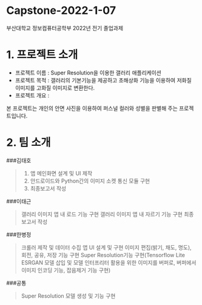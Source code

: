 # Capstone-2022-1-07
부산대학교 정보컴퓨터공학부 2022년 전기 졸업과제



# 1. 프로젝트 소개
* 프로젝트 이름 : Super Resolution을 이용한 갤러리 애플리케이션
* 프로젝트 목적 : 갤러리의 기본기능을 제공하고 초해상화 기능을 이용하여 저화질 이미지를 고화질 이미지로 변환한다.
* 프로젝트 개요 : 




본 프로젝트는 개인의 안면 사진을 이용하여 퍼스널 컬러와 성별을 판별해 주는 프로젝트입니다.  


# 2. 팀 소개
###김태호
> 1. 앱 메인화면 설계 및 UI 제작
> 2. 안드로이드와 Python간의 이미지 소켓 통신 모듈 구현
> 3. 최종보고서 작성


###이태근
> 갤러리 이미지 앱 내 로드 기능 구현
> 갤러리 이미지 앱 내 자르기 기능 구현
> 최종보고서 작성


###한병정
> 크롤러 제작 및 데이터 수집
> 앱 UI 설계 및 구현
> 이미지 편집(밝기, 채도, 명도), 회전, 공유, 저장 기능 구현
> Super Resolution기능 구현(Tensorflow Lite ESRGAN 모델 삽입 및 모델 인터프리터 활용을 위한 이미지를 버퍼로, 버퍼에서 이미지 인코딩 기능, 잡음제거 기능 구현)

###공통
> Super Resolution 모델 생성 및 기능 구현


